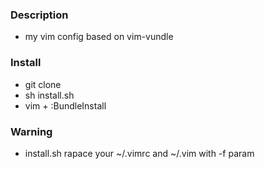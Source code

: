 ### **Description**

* my vim config based on vim-vundle

### **Install**

* git clone
* sh install.sh
* vim + :BundleInstall


### **Warning**
* install.sh rapace your ~/.vimrc and ~/.vim with -f param